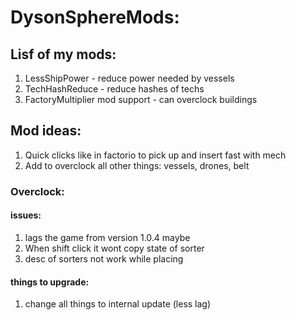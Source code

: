 # DysonSphereMods:
## Lisf of my mods:
1. LessShipPower - reduce power needed by vessels
2. TechHashReduce - reduce hashes of techs
3. FactoryMultiplier mod support - can overclock buildings 

## Mod ideas:
1. Quick clicks like in factorio to pick up and insert fast with mech
2. Add to overclock all other things: vessels, drones, belt

### Overclock:
#### issues: 
1. lags the game from version 1.0.4 maybe
2. When shift click it wont copy state of sorter
3. desc of sorters not work while placing

#### things to upgrade:
1. change all things to internal update (less lag) 
